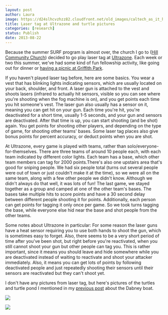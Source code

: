```yaml
---
layout: post
author: Laura
image: https://d24slhcvzhzz82.cloudfront.net/old_images/caltech_as_it_happens/6a0105349b8251970b019104e2444b970c.jpg
title: Laser tag at Ultrazone and turtle pictures 
categories: [research]
status: Publish
date: 2013-08-22
---
```



Because the summer SURF program is almost over, the church I go to ([Hill Community Church](https://hillcc.org/)) decided to go play laser tag at [Ultrazone](https://lalasertag.com/). Each week or two this summer, we've had some kind of fun fellowship activity, like going out for dinner or [having a picnic at Griffith Park](https://caltech.typepad.com/caltech_as_it_happens/2013/07/griffith-observatory-and-mount-hollywood.html).

If you haven't played laser tag before, here are some basics. You wear a vest that has blinking lights indicating sensors, which are usually located on your back, shoulder, and front. A laser gun is attached to the vest and shoots lasers (infrared to actually hit sensors, visible so you can see where you're shooting when the fog machine is on), and you get points each time you hit someone's vest. The laser gun also usually has a sensor on it, meaning you can get hit on your gun. Each time you're hit, you're deactivated for a short time, usually 1-5 seconds, and your gun and sensors are deactivated. After that time is up, you can start shooting (and be shot) again. You get points for shooting other players, and depending on the type of game, for shooting other teams' bases. Some laser tag places also give bonus points for percent accuracy, or deduct points when you are shot. 

At Ultrazone, every game is played with teams, rather than solo/everyone-for-themselves. There are three teams of around 10 people each, with each team indicated by different color lights. Each team has a base, which other team members can tag for 2000 points.There's also one upstairs area that's good for sniping people. We had six people total (turns out several people were out of town or just couldn't make it at the time), so we were all on the same team, along with a few other people we didn't know. Although we didn't always do that well, it was lots of fun! The last game, we stayed together as a group and camped at one of the other team's bases. The bases take multiple hits to score points and have a 30 second delay between different people shooting it for points. Additionally, each person can get points for tagging it only once per game. So we took turns tagging the base, while everyone else hid near the base and shot people from the other teams.

Some notes about Ultrazone in particular: For some reason the laser guns have a heat sensor requiring you to use both hands to shoot the gun, which is sometimes easy to forget. Also, there seems to be a very short period of time after you've been shot, but right before you're reactivated, when you still cannot shoot your gun but other people can tag you. This is rather important, since it means you should leave and hide somewhere while you are deactivated instead of waiting to reactivate and shoot your attacker immediately. Also, it means you can get lots of points by following deactivated people and just repeatedly shooting their sensors until their sensors are reactivated but they can't shoot yet.

I don't have any pictures from laser tag, but here's pictures of the turtles and turtle pond I mentioned in my [previous post](https://caltech.typepad.com/caltech_as_it_happens/2013/08/dabney-boat.html) about the Dabney boat.


![](https://d24slhcvzhzz82.cloudfront.net/old_images/caltech_as_it_happens/6a0105349b8251970b019104e2470a970c.jpg)

![](https://d24slhcvzhzz82.cloudfront.net/old_images/caltech_as_it_happens/6a0105349b8251970b01901eec3e46970b.jpg)
